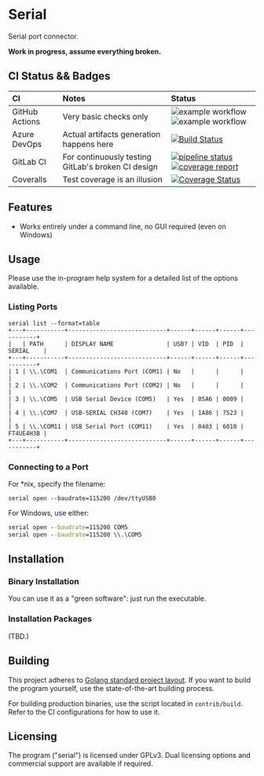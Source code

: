 # Serial

Serial port connector.

**Work in progress, assume everything broken.**

## CI Status && Badges

| CI | Notes | Status |
| :----- | :----- | :----- |
| GitHub Actions | Very basic checks only | ![example workflow](https://github.com/Jamesits/serial/actions/workflows/build.yml/badge.svg) ![example workflow](https://github.com/Jamesits/serial/actions/workflows/unit-test.yml/badge.svg) |
| Azure DevOps | Actual artifacts generation happens here | [![Build Status](https://dev.azure.com/nekomimiswitch/General/_apis/build/status/serial?branchName=master)](https://dev.azure.com/nekomimiswitch/General/_build/latest?definitionId=92&branchName=master) |
| GitLab CI | For continuously testing GitLab's broken CI design | [![pipeline status](https://gitlab.com/Jamesits/serial/badges/master/pipeline.svg)](https://gitlab.com/Jamesits/serial/-/commits/master) [![coverage report](https://gitlab.com/Jamesits/serial/badges/master/coverage.svg)](https://gitlab.com/Jamesits/serial/-/commits/master) |
| Coveralls | Test coverage is an illusion | [![Coverage Status](https://coveralls.io/repos/github/Jamesits/serial/badge.svg?branch=master)](https://coveralls.io/github/Jamesits/serial?branch=master) |

## Features

- Works entirely under a command line, no GUI required (even on Windows)

## Usage

Please use the in-program help system for a detailed list of the options available.

### Listing Ports

```
serial list --format=table
+---+-----------+----------------------------+------+------+------+-----------+
|   | PATH      | DISPLAY NAME               | USB? | VID  | PID  | SERIAL    |
+---+-----------+----------------------------+------+------+------+-----------+
| 1 | \\.\COM1  | Communications Port (COM1) | No   |      |      |           |
| 2 | \\.\COM2  | Communications Port (COM2) | No   |      |      |           |
| 3 | \\.\COM5  | USB Serial Device (COM5)   | Yes  | 05A6 | 0009 |           |
| 4 | \\.\COM7  | USB-SERIAL CH340 (COM7)    | Yes  | 1A86 | 7523 |           |
| 5 | \\.\COM11 | USB Serial Port (COM11)    | Yes  | 0403 | 6010 | FT4UE4H3B |
+---+-----------+----------------------------+------+------+------+-----------+
```

### Connecting to a Port

For *nix, specify the filename:

```shell
serial open --baudrate=115200 /dev/ttyUSB0
```

For Windows, use either:

```cmd
serial open --baudrate=115200 COM5
serial open --baudrate=115200 \\.\COM5
```

## Installation

### Binary Installation

You can use it as a "green software": just run the executable.

### Installation Packages

(TBD.)

## Building

This project adheres to [Golang standard project layout](https://github.com/golang-standards/project-layout). If you
want to build the program yourself, use the state-of-the-art building process.

For building production binaries, use the script located in `contrib/build`. Refer to the CI configurations for how to
use it.

## Licensing

The program ("serial") is licensed under GPLv3. Dual licensing options and commercial support are available if required. 
